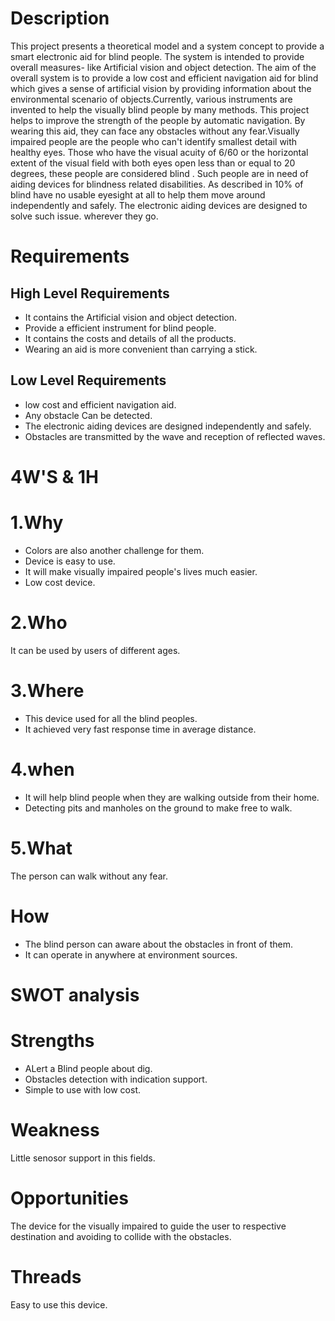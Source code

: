 # Description
 This project presents a theoretical model and a system concept to 
provide a smart electronic aid for blind people. The system is intended to provide 
overall measures- like Artificial vision and object detection. The aim of the overall 
system is to provide a low cost and efficient navigation aid for blind which gives a 
sense of artificial vision by providing information about the environmental scenario 
of objects.Currently, various instruments are invented to help the visually blind people by 
many methods. This project helps to improve the strength of the people by automatic 
navigation. By wearing this aid, they can face any obstacles without any fear.Visually impaired people are the people who can't identify smallest 
detail with healthy eyes. Those who have the visual acuity of 6/60 or the horizontal 
extent of the visual field with both eyes open less than or equal to 20 degrees, these 
people are considered blind . Such people are in need of aiding devices for blindness 
related disabilities. As described in 10% of blind have no usable eyesight at all to 
help them move around independently and safely. The electronic aiding devices are 
designed to solve such issue. wherever they go.
  
# Requirements 

## High Level Requirements

   * It contains the Artificial vision and object detection.
   * Provide a efficient instrument for  blind people.
   * It contains the costs and details of all the products.
   * Wearing an aid is more convenient than carrying a stick.
    
  
## Low Level Requirements

   * low cost and efficient navigation aid.
   * Any obstacle Can be  detected.
   * The electronic aiding devices are designed independently and safely.
   * Obstacles  are transmitted by the wave and reception of reflected waves. 
 
 # 4W'S & 1H
 # 1.Why
   * Colors are also another challenge for them.
   * Device is easy to use.
   * It will make visually impaired people's lives much easier.
   * Low cost device.
 # 2.Who
   It can be used by users of different ages. 
 # 3.Where
   * This device used  for all the blind peoples.
   * It achieved very fast response time in average distance.
 # 4.when
   * It will help blind people when they are walking outside from their home.
   * Detecting pits and manholes on the ground to make free to walk.
 # 5.What
   The person can walk without any fear.
 # How
   * The blind person can aware about the obstacles in front of them.
   * It can operate in anywhere at environment sources.

# SWOT analysis

# Strengths
   * ALert a Blind people about dig.
   * Obstacles detection with indication support.
   * Simple to use with low cost.
# Weakness
   Little senosor support in this fields.
# Opportunities
   The device for the visually impaired to guide the user to respective destination and avoiding to collide with the obstacles.
# Threads
   Easy to use this device.

